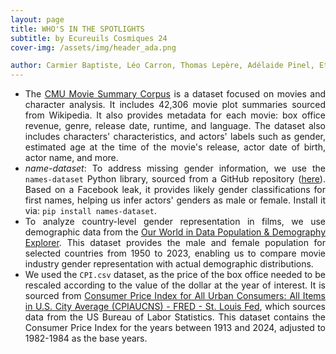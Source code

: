 ```yaml
---
layout: page
title: WHO'S IN THE SPOTLIGHTS
subtitle: by Ecureuils Cosmiques 24
cover-img: /assets/img/header_ada.png

author: Carmier Baptiste, Léo Carron, Thomas Lepère, Adélaide Pinel, Etienne De Labarrière
---
```

<ul>
  <li>
    <div style="text-align: justify;">
      The <a href="https://www.cs.cmu.edu/~ark/personas/">CMU Movie Summary Corpus</a> is a dataset focused on movies and character analysis. It includes 42,306 movie plot summaries sourced from Wikipedia. It also provides metadata for each movie: box office revenue, genre, release date, runtime, and language. The dataset also includes characters' characteristics, and actors' labels such as gender, estimated age at the time of the movie's release, actor date of birth, actor name, and more.
    </div>
  </li>
  <li>
    <div style="text-align: justify;">
      <em>name-dataset</em>: To address missing gender information, we use the <code>names-dataset</code> Python library, sourced from a GitHub repository (<a href="https://github.com/philipperemy/name-dataset">here</a>). Based on a Facebook leak, it provides likely gender classifications for first names, helping us infer actors' genders as male or female. Install it via: <code>pip install names-dataset</code>.
    </div>
  </li>
  <li>
    <div style="text-align: justify;">
      To analyze country-level gender representation in films, we use demographic data from the <a href="https://ourworldindata.org/explorers/population-and-demography">Our World in Data Population & Demography Explorer</a>. This dataset provides the male and female population for selected countries from 1950 to 2023, enabling us to compare movie industry gender representation with actual demographic distributions.
    </div>
  </li>
  <li>
    <div style="text-align: justify;">
      We used the <code>CPI.csv</code> dataset, as the price of the box office needed to be rescaled according to the value of the dollar at the year of interest. It is sourced from <a href="https://fred.stlouisfed.org/series/CPIAUCNS#0">Consumer Price Index for All Urban Consumers: All Items in U.S. City Average (CPIAUCNS) - FRED - St. Louis Fed</a>, which sources data from the US Bureau of Labor Statistics. This dataset contains the Consumer Price Index for the years between 1913 and 2024, adjusted to 1982-1984 as the base years.
    </div>
  </li>
</ul>
